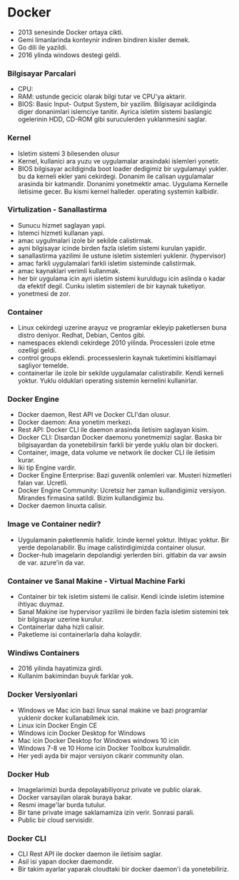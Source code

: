 # Docker
- 2013 senesinde Docker ortaya cikti.
- Gemi limanlarinda konteynir indiren bindiren kisiler demek.
- Go dili ile yazildi.
- 2016 ylinda windows destegi geldi.

### Bilgisayar Parcalari
- CPU:
- RAM: ustunde gecicic olarak bilgi tutar ve CPU'ya aktarir.
- BIOS: Basic Input- Output System, bir yazilim. Bilgisayar acildiginda diger donanimlari islemciye tanitir. Ayrica isletim sistemi baslangic ogelerinin HDD, CD-ROM gibi suruculerden yuklanmesini saglar.

### Kernel
- Isletim sistemi 3 bilesenden olusur
- Kernel, kullanici ara yuzu ve uygulamalar arasindaki islemleri yonetir.
- BIOS bilgisayar acildiginda boot loader dedigimiz bir uygulamayi yukler. bu da kerneli ekler yani cekirdegi. Donanim ile calisan uygulamalar arasinda bir katmandir. Donanimi yonetmektir amac. Uygulama Kernelle iletisime gecer. Bu kismi kernel halleder. operating systemin kalbidir.

### Virtulization - Sanallastirma
- Sunucu hizmet saglayan yapi.
- Istemci hizmeti kullanan yapi.
- amac uygulmalari izole bir sekilde calistirmak.
- ayni bilgisayar icinde birden fazla isletim sistemi kurulan yapidir. 
- sanallastirma yazilimi ile ustune isletim sistemleri yuklenir. (hypervisor)
- amac farkli uygulamalari farkli isletim sisteminde calistirmak.
- amac kaynaklari verimli kullanmak.
- her bir uygulama icin ayri isletim sistemi kuruldugu icin aslinda o kadar da efektif degil. Cunku isletim sistemleri de bir kaynak tuketiyor.
- yonetmesi de zor.

### Container
- Linux cekirdegi uzerine arayuz ve programlar ekleyip paketlersen buna distro deniyor. Redhat, Debian, Centos gibi.
- namespaces eklendi cekirdege 2010 yilinda. Processleri izole etme ozelligi geldi.
- control groups eklendi. processeslerin kaynak tuketimini kisitlamayi sagliyor temelde.
- containerlar ile izole bir sekilde uygulamalar calistirabilir. Kendi kerneli yoktur. Yuklu olduklari operating sistemin kernelini kullanirlar. 

### Docker Engine
- Docker daemon, Rest API ve Docker CLI'dan olusur.
- Docker daemon: Ana yonetim merkezi.
- Rest API: Docker CLI ile daemon arasinda iletisim saglayan kisim.
- Docker CLI: Disardan Docker daemonu yonetmemizi saglar. Baska bir bilgisayardan da yonetebilirsin farkli bir yerde yuklu olan bir dockeri.
- Container, image, data volume ve network ile docker CLI ile iletisim kurar.
- Iki tip Engine vardir.
- Docker Engine Enterprise: Bazi guvenlik onlemleri var. Musteri hizmetleri falan var. Ucretli.
- Docker Engine Community: Ucretsiz her zaman kullandigimiz versiyon. Mirandes firmasina satildi. Bizim kullandigimiz bu.
- Docker daemon linuxta calisir.

### Image ve Container nedir?
- Uygulamanin paketlenmis halidir. Icinde kernel yoktur. Ihtiyac yoktur. Bir yerde depolanabilir. Bu image calistirdigimizda container olusur.
- Docker-hub imagelarin depolandigi yerlerden biri. gitlabin da var awsin de var. azure'in da var.

### Container ve Sanal Makine - Virtual Machine Farki
- Container bir tek isletim sistemi ile calisir. Kendi icinde isletim istemine ihtiyac duymaz.
- Sanal Makine ise hypervisor yazilimi ile birden fazla isletim sistemini tek bir bilgisayar uzerine kurulur.
- Containerlar daha hizli calisir.
- Paketleme isi containerlarla daha kolaydir.

### Windiws Containers
- 2016 yilinda hayatimiza girdi.
- Kullanim bakimindan buyuk farklar yok.

### Docker Versiyonlari
- Windows ve Mac icin bazi linux sanal makine ve bazi programlar yuklenir docker kullanabilmek icin.
- Linux icin Docker Engin CE
- Windows icin Docker Desktop for Windows
- Mac icin Docker Desktop for Windows windows 10 icin
- Windows 7-8 ve 10 Home icin Docker Toolbox kurulmalidir.
- Her yedi ayda bir major versiyon cikarir community olan.

### Docker Hub
- Imagelarimizi burda depolayabiliyoruz private ve public olarak.
- Docker varsayilan olarak buraya bakar.
- Resmi image'lar burda tutulur.
- Bir tane private image saklamamiza izin verir. Sonrasi parali.
- Public bir cloud servisidir.

### Docker CLI
- CLI Rest API ile docker daemon ile iletisim saglar.
- Asil isi yapan docker daemondir.
- Bir takim ayarlar yaparak cloudtaki bir docker daemon'i da yonetebiliriz. 